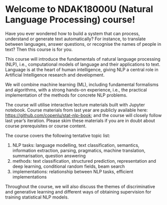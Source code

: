 # Welcome to NDAK18000U (Natural Language Processing) course!


Have you ever wondered how to build a system that can process, understand or generate text automatically? For instance, to translate between languages, answer questions, or recognise the names of people in text? Then this course is for you.

This course will introduce the fundamentals of natural language processing (NLP), i.e., computational models of language and their applications to text. Language is at the heart of human intelligence, giving NLP a central role in Artificial Intelligence research and development.

We will combine machine learning (ML), including fundamental formalisms and algorithms, with a strong hands-on experience, i.e., the practical implementation of the methods for concrete NLP problems.

The course will utilise interactive lecture materials built with Jupyter notebook. Course materials from last year are publicly available here: https://github.com/copenlu/stat-nlp-book; and the course will closely follow last year’s iteration. Please skim these materials if you are in doubt about course prerequisites or course content.

 

The course covers the following tentative topic list:

1. NLP tasks: language modelling, text classification, semantics, information extraction, parsing, pragmatics, machine translation, summarisation, question answering
2. methods: text classification, structured prediction, representation and deep learning, conditional random fields, beam search
3. implementations: relationship between NLP tasks, efficient implementations

Throughout the course, we will also discuss the themes of discriminative and generative learning and different ways of obtaining supervision for training statistical NLP models.
